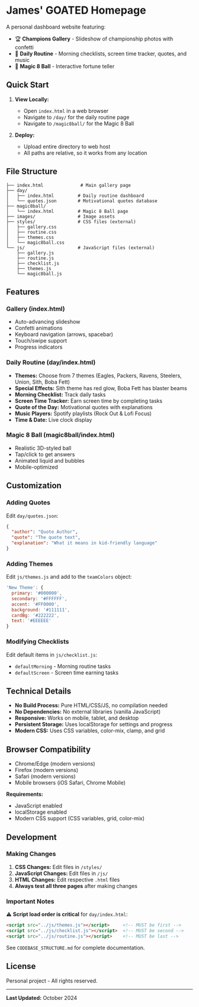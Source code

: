 # James' GOATED Homepage

A personal dashboard website featuring:
- 🏆 **Champions Gallery** - Slideshow of championship photos with confetti
- 📅 **Daily Routine** - Morning checklists, screen time tracker, quotes, and music
- 🎱 **Magic 8 Ball** - Interactive fortune teller

## Quick Start

1. **View Locally:**
   - Open `index.html` in a web browser
   - Navigate to `/day/` for the daily routine page
   - Navigate to `/magic8ball/` for the Magic 8 Ball

2. **Deploy:**
   - Upload entire directory to web host
   - All paths are relative, so it works from any location

## File Structure

```
├── index.html              # Main gallery page
├── day/
│   ├── index.html         # Daily routine dashboard
│   └── quotes.json        # Motivational quotes database
├── magic8ball/
│   └── index.html         # Magic 8 Ball page
├── images/                # Image assets
├── styles/                # CSS files (external)
│   ├── gallery.css
│   ├── routine.css
│   ├── themes.css
│   └── magic8ball.css
└── js/                    # JavaScript files (external)
    ├── gallery.js
    ├── routine.js
    ├── checklist.js
    ├── themes.js
    └── magic8ball.js
```

## Features

### Gallery (index.html)
- Auto-advancing slideshow
- Confetti animations
- Keyboard navigation (arrows, spacebar)
- Touch/swipe support
- Progress indicators

### Daily Routine (day/index.html)
- **Themes:** Choose from 7 themes (Eagles, Packers, Ravens, Steelers, Union, Sith, Boba Fett)
- **Special Effects:** Sith theme has red glow, Boba Fett has blaster beams
- **Morning Checklist:** Track daily tasks
- **Screen Time Tracker:** Earn screen time by completing tasks
- **Quote of the Day:** Motivational quotes with explanations
- **Music Players:** Spotify playlists (Rock Out & Lofi Focus)
- **Time & Date:** Live clock display

### Magic 8 Ball (magic8ball/index.html)
- Realistic 3D-styled ball
- Tap/click to get answers
- Animated liquid and bubbles
- Mobile-optimized

## Customization

### Adding Quotes
Edit `day/quotes.json`:
```json
{
  "author": "Quote Author",
  "quote": "The quote text",
  "explanation": "What it means in kid-friendly language"
}
```

### Adding Themes
Edit `js/themes.js` and add to the `teamColors` object:
```javascript
'New Theme': {
  primary: '#000000',
  secondary: '#FFFFFF',
  accent: '#FF0000',
  background: '#111111',
  cardBg: '#222222',
  text: '#EEEEEE'
}
```

### Modifying Checklists
Edit default items in `js/checklist.js`:
- `defaultMorning` - Morning routine tasks
- `defaultScreen` - Screen time earning tasks

## Technical Details

- **No Build Process:** Pure HTML/CSS/JS, no compilation needed
- **No Dependencies:** No external libraries (vanilla JavaScript)
- **Responsive:** Works on mobile, tablet, and desktop
- **Persistent Storage:** Uses localStorage for settings and progress
- **Modern CSS:** Uses CSS variables, color-mix, clamp, and grid

## Browser Compatibility

- Chrome/Edge (modern versions)
- Firefox (modern versions)
- Safari (modern versions)
- Mobile browsers (iOS Safari, Chrome Mobile)

**Requirements:**
- JavaScript enabled
- localStorage enabled
- Modern CSS support (CSS variables, grid, color-mix)

## Development

### Making Changes

1. **CSS Changes:** Edit files in `/styles/`
2. **JavaScript Changes:** Edit files in `/js/`
3. **HTML Changes:** Edit respective `.html` files
4. **Always test all three pages** after making changes

### Important Notes

⚠️ **Script load order is critical** for `day/index.html`:
```html
<script src="../js/themes.js"></script>     <!-- MUST be first -->
<script src="../js/checklist.js"></script>  <!-- MUST be second -->
<script src="../js/routine.js"></script>    <!-- MUST be last -->
```

See `CODEBASE_STRUCTURE.md` for complete documentation.

## License

Personal project - All rights reserved.

---

**Last Updated:** October 2024
